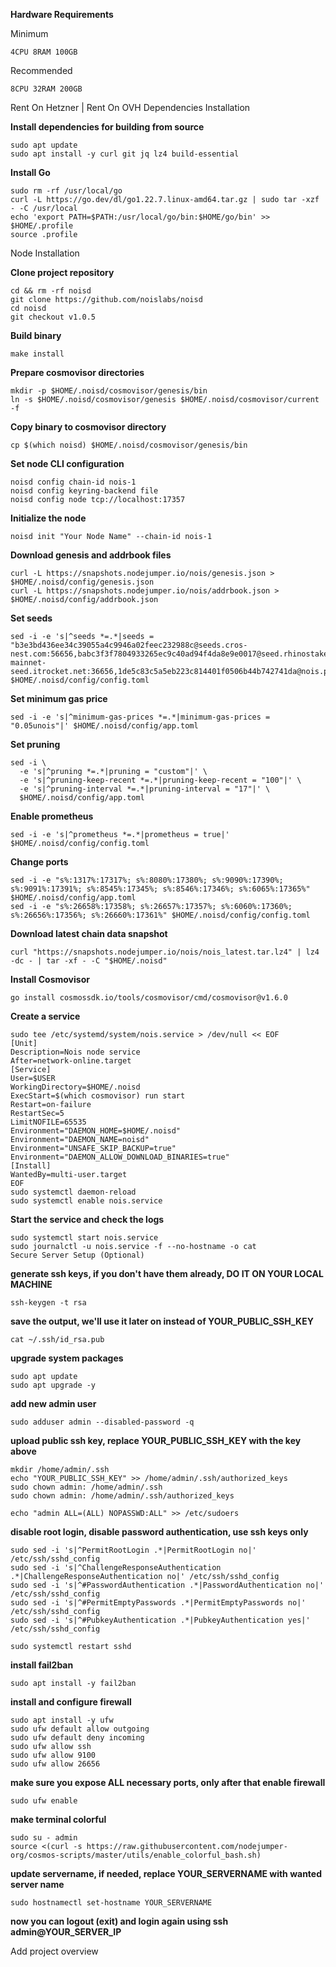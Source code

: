 **Hardware Requirements**

Minimum
```
4CPU 8RAM 100GB
```
Recommended
```
8CPU 32RAM 200GB
```

Rent On Hetzner | Rent On OVH
Dependencies Installation

**Install dependencies for building from source**
```
sudo apt update
sudo apt install -y curl git jq lz4 build-essential
```

**Install Go**
```
sudo rm -rf /usr/local/go
curl -L https://go.dev/dl/go1.22.7.linux-amd64.tar.gz | sudo tar -xzf - -C /usr/local
echo 'export PATH=$PATH:/usr/local/go/bin:$HOME/go/bin' >> $HOME/.profile
source .profile
```

Node Installation

**Clone project repository**
```
cd && rm -rf noisd
git clone https://github.com/noislabs/noisd
cd noisd
git checkout v1.0.5
```

**Build binary**
```
make install
```

**Prepare cosmovisor directories**
```
mkdir -p $HOME/.noisd/cosmovisor/genesis/bin
ln -s $HOME/.noisd/cosmovisor/genesis $HOME/.noisd/cosmovisor/current -f
```

**Copy binary to cosmovisor directory**
```
cp $(which noisd) $HOME/.noisd/cosmovisor/genesis/bin
```

**Set node CLI configuration**
```
noisd config chain-id nois-1
noisd config keyring-backend file
noisd config node tcp://localhost:17357
```

**Initialize the node**
```
noisd init "Your Node Name" --chain-id nois-1
```

**Download genesis and addrbook files**
```
curl -L https://snapshots.nodejumper.io/nois/genesis.json > $HOME/.noisd/config/genesis.json
curl -L https://snapshots.nodejumper.io/nois/addrbook.json > $HOME/.noisd/config/addrbook.json
```

**Set seeds**
```
sed -i -e 's|^seeds *=.*|seeds = "b3e3bd436ee34c39055a4c9946a02feec232988c@seeds.cros-nest.com:56656,babc3f3f7804933265ec9c40ad94f4da8e9e0017@seed.rhinostake.com:17356,ade4d8bc8cbe014af6ebdf3cb7b1e9ad36f412c0@seeds.polkachu.com:17356,72cd4222818d25da5206092c3efc2c0dd0ec34fe@161.97.96.91:36656,20e1000e88125698264454a884812746c2eb4807@seeds.lavenderfive.com:17356,c8db99691545545402a1c45fa897f3cb1a05aea6@nois-mainnet-seed.itrocket.net:36656,1de5c83c5a5eb223c814401f0506b44b742741da@nois.peer.stavr.tech:40136,8542cd7e6bf9d260fef543bc49e59be5a3fa9074@seed.publicnode.com:26656"|' $HOME/.noisd/config/config.toml
```

**Set minimum gas price**
```
sed -i -e 's|^minimum-gas-prices *=.*|minimum-gas-prices = "0.05unois"|' $HOME/.noisd/config/app.toml
```

**Set pruning**
```
sed -i \
  -e 's|^pruning *=.*|pruning = "custom"|' \
  -e 's|^pruning-keep-recent *=.*|pruning-keep-recent = "100"|' \
  -e 's|^pruning-interval *=.*|pruning-interval = "17"|' \
  $HOME/.noisd/config/app.toml
```

**Enable prometheus**
```
sed -i -e 's|^prometheus *=.*|prometheus = true|' $HOME/.noisd/config/config.toml
```

**Change ports**
```
sed -i -e "s%:1317%:17317%; s%:8080%:17380%; s%:9090%:17390%; s%:9091%:17391%; s%:8545%:17345%; s%:8546%:17346%; s%:6065%:17365%" $HOME/.noisd/config/app.toml
sed -i -e "s%:26658%:17358%; s%:26657%:17357%; s%:6060%:17360%; s%:26656%:17356%; s%:26660%:17361%" $HOME/.noisd/config/config.toml
```

**Download latest chain data snapshot**
```
curl "https://snapshots.nodejumper.io/nois/nois_latest.tar.lz4" | lz4 -dc - | tar -xf - -C "$HOME/.noisd"
```

**Install Cosmovisor**
```
go install cosmossdk.io/tools/cosmovisor/cmd/cosmovisor@v1.6.0
```

**Create a service**
```
sudo tee /etc/systemd/system/nois.service > /dev/null << EOF
[Unit]
Description=Nois node service
After=network-online.target
[Service]
User=$USER
WorkingDirectory=$HOME/.noisd
ExecStart=$(which cosmovisor) run start
Restart=on-failure
RestartSec=5
LimitNOFILE=65535
Environment="DAEMON_HOME=$HOME/.noisd"
Environment="DAEMON_NAME=noisd"
Environment="UNSAFE_SKIP_BACKUP=true"
Environment="DAEMON_ALLOW_DOWNLOAD_BINARIES=true"
[Install]
WantedBy=multi-user.target
EOF
sudo systemctl daemon-reload
sudo systemctl enable nois.service
```

**Start the service and check the logs**
```
sudo systemctl start nois.service
sudo journalctl -u nois.service -f --no-hostname -o cat
Secure Server Setup (Optional)
```

**generate ssh keys, if you don't have them already, DO IT ON YOUR LOCAL MACHINE**
```
ssh-keygen -t rsa
```

**save the output, we'll use it later on instead of YOUR_PUBLIC_SSH_KEY**
```
cat ~/.ssh/id_rsa.pub
```

**upgrade system packages**
```
sudo apt update
sudo apt upgrade -y
```

**add new admin user**
```
sudo adduser admin --disabled-password -q
```

**upload public ssh key, replace YOUR_PUBLIC_SSH_KEY with the key above**
```
mkdir /home/admin/.ssh
echo "YOUR_PUBLIC_SSH_KEY" >> /home/admin/.ssh/authorized_keys
sudo chown admin: /home/admin/.ssh
sudo chown admin: /home/admin/.ssh/authorized_keys

echo "admin ALL=(ALL) NOPASSWD:ALL" >> /etc/sudoers
```

**disable root login, disable password authentication, use ssh keys only**
```
sudo sed -i 's|^PermitRootLogin .*|PermitRootLogin no|' /etc/ssh/sshd_config
sudo sed -i 's|^ChallengeResponseAuthentication .*|ChallengeResponseAuthentication no|' /etc/ssh/sshd_config
sudo sed -i 's|^#PasswordAuthentication .*|PasswordAuthentication no|' /etc/ssh/sshd_config
sudo sed -i 's|^#PermitEmptyPasswords .*|PermitEmptyPasswords no|' /etc/ssh/sshd_config
sudo sed -i 's|^#PubkeyAuthentication .*|PubkeyAuthentication yes|' /etc/ssh/sshd_config

sudo systemctl restart sshd
```
**install fail2ban**
```
sudo apt install -y fail2ban
```

**install and configure firewall**
```
sudo apt install -y ufw
sudo ufw default allow outgoing
sudo ufw default deny incoming
sudo ufw allow ssh
sudo ufw allow 9100
sudo ufw allow 26656
```

**make sure you expose ALL necessary ports, only after that enable firewall**
```
sudo ufw enable
```

**make terminal colorful**
```
sudo su - admin
source <(curl -s https://raw.githubusercontent.com/nodejumper-org/cosmos-scripts/master/utils/enable_colorful_bash.sh)
```

**update servername, if needed, replace YOUR_SERVERNAME with wanted server name**
```
sudo hostnamectl set-hostname YOUR_SERVERNAME
```

**now you can logout (exit) and login again using ssh admin@YOUR_SERVER_IP**

Add project overview
